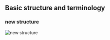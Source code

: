 Basic structure and terminology
---

### new structure
![new structure](/relative/bayes_client/docs/images/new_structure.png?raw=true)

